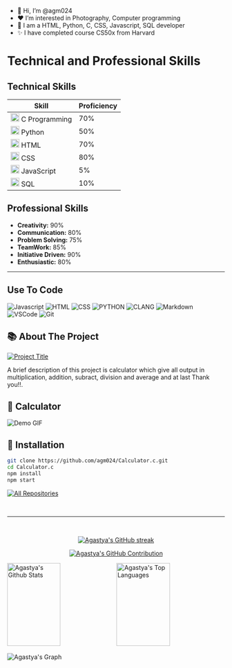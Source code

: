 - 👋 Hi, I’m @agm024
- ❤️ I’m interested in Photography, Computer programming
- 🌱 I am a HTML, Python, C, CSS, Javascript, SQL developer
- ✨ I have completed course CS50x from Harvard 
<!---
agm024/agm024 is a ✨ special ✨ repository because its `README.md` (this file) appears on your GitHub profile.
You can click the Preview link to take a look at your changes.👀 
--->
#  Technical and Professional Skills

## Technical Skills

| Skill | Proficiency |
|---|---|
| <img src="https://cdn.jsdelivr.net/gh/devicons/devicon@latest/icons/c/c-original.svg" width ="20" height="20" /> C Programming | 70% |
| <img src="https://cdn.jsdelivr.net/gh/devicons/devicon@latest/icons/python/python-original.svg" width="20" height="20"/> Python | 50% |
| <img src="https://cdn.jsdelivr.net/gh/devicons/devicon@latest/icons/html5/html5-original.svg" width="20" height="20"/> HTML | 70% |
| <img src="https://cdn.jsdelivr.net/gh/devicons/devicon/icons/css3/css3-original.svg" width="20" height="20"/> CSS | 80% |
| <img src="https://cdn.jsdelivr.net/gh/devicons/devicon/icons/javascript/javascript-original.svg" width="20" height="20"/> JavaScript | 5% |
| <img src="https://cdn.jsdelivr.net/gh/devicons/devicon/icons/azuresqldatabase/azuresqldatabase-original.svg" width="20" height="20"/> SQL | 10% |

## Professional Skills

* **Creativity:** 90%
* **Communication:** 80%
* **Problem Solving:** 75%
* **TeamWork:** 85%
* **Initiative Driven:** 90%
* **Enthusiastic:** 80% 

---

## Use To Code

![Javascript](https://img.shields.io/badge/Javascript-F0DB4F?style=for-the-badge&labelColor=black&logo=javascript&logoColor=F0DB4F)
![HTML](https://img.shields.io/badge/HTML-E34F26?style=for-the-badge&logo=html5&logoColor=white)
![CSS](https://img.shields.io/badge/CSS-1572B6?style=for-the-badge&logo=css3&logoColor=white)
![PYTHON](https://img.shields.io/badge/python-1572B6?style=for-the-badge&logo=python&logoColor=white)
![CLANG](https://img.shields.io/badge/Clang-1572B6?style=for-the-badge&logo=C&logoColor=white)
![Markdown](https://img.shields.io/badge/Markdown-000000?style=for-the-badge&logo=markdown&logoColor=white)
![VSCode](https://img.shields.io/badge/Visual_Studio-0078d7?style=for-the-badge&logo=visual%20studio&logoColor=white)
![Git](https://img.shields.io/badge/Git-F05032?style=for-the-badge&logo=git&logoColor=white)
<br/>

## 📚 About The Project

[![Project Title](https://img.shields.io/badge/Project%20Title-Calculator%20-blue)](https://github.com/agm024/Calculator.c)

A brief description of this project is calculator which give all output in multiplication, addition, subract, division and average and at last Thank you!!.

## 🚀 Calculator

![Demo GIF](https://github.com/agm024/agm024/assets/161752478/2a5723ff-25b6-4ed4-830a-df9b9a661bea)



## 🔧 Installation

```bash
git clone https://github.com/agm024/Calculator.c.git
cd Calculator.c
npm install
npm start
```

<p align="left">
  <a href="https://github.com/agm024?tab=repositories" target="_blank"><img alt="All Repositories" title="All Repositories" src="https://img.shields.io/badge/-All%20Repos-2962FF?style=for-the-badge&logo=koding&logoColor=white"/></a>
</p>

<br/>
<hr/>
<br/>

<p align="center">
  <a href="https://github.com/agm024">
    <img src="https://github-readme-streak-stats.herokuapp.com/?user=agm024&theme=radical&border=7F3FBF&background=0D1117" alt="Agastya's GitHub streak"/>
  </a>
</p>

<p align="center">
  <a href="https://github.com/agm024">
    <img src="https://github-profile-summary-cards.vercel.app/api/cards/profile-details?username=agm024&theme=radical" alt="Agastya's GitHub Contribution"/>
  </a>
</p>

<a> 
    <a href="https://github.com/agm024"><img alt="Agastya's Github Stats" src="https://denvercoder1-github-readme-stats.vercel.app/api?username=agm024&show_icons=true&count_private=true&theme=react&border_color=7F3FBF&bg_color=0D1117&title_color=F85D7F&icon_color=F8D866" height="192px" width="49.5%"/></a>
  <a href="https://github.com/agm024"><img alt="Agastya's Top Languages" src="https://denvercoder1-github-readme-stats.vercel.app/api/top-langs/?username=agm024&langs_count=8&layout=compact&theme=react&border_color=7F3FBF&bg_color=0D1117&title_color=F85D7F&icon_color=F8D866" height="192px" width="49.5%"/></a>
  <br/>
</a>


![Agastya's Graph](https://github-readme-activity-graph.vercel.app/graph?username=agm024&custom_title=agm%20024's%20GitHub%20Activity%20Graph&bg_color=0D1117&color=7F3FBF&line=7F3FBF&point=7F3FBF&area_color=FFFFFF&title_color=FFFFFF&area=true)

